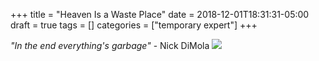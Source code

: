 +++
title = "Heaven Is a Waste Place"
date = 2018-12-01T18:31:31-05:00
draft = true
tags = []
categories = ["temporary expert"]
+++

_"In the end everything's garbage"_ - Nick DiMola
![](/images/TempExp/trash/Logo2_text.svg)
